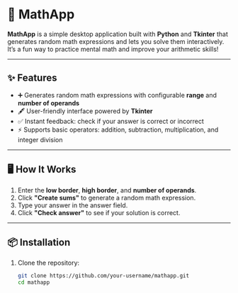 # 📘 MathApp

**MathApp** is a simple desktop application built with **Python** and **Tkinter** that generates random math expressions and lets you solve them interactively.  
It’s a fun way to practice mental math and improve your arithmetic skills!

---

## ✨ Features

- ➕ Generates random math expressions with configurable **range** and **number of operands**  
- 🖋️ User-friendly interface powered by **Tkinter**  
- ✅ Instant feedback: check if your answer is correct or incorrect  
- ⚡ Supports basic operators: addition, subtraction, multiplication, and integer division  

---

## 🖥️ How It Works

1. Enter the **low border**, **high border**, and **number of operands**.  
2. Click **"Create sums"** to generate a random math expression.  
3. Type your answer in the answer field.  
4. Click **"Check answer"** to see if your solution is correct.  

---

## 📦 Installation

1. Clone the repository:
   ```bash
   git clone https://github.com/your-username/mathapp.git
   cd mathapp
